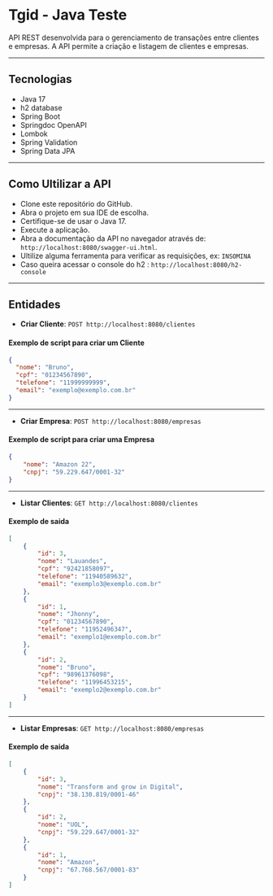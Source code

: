 # Tgid - Java Teste

API REST desenvolvida para o gerenciamento de transações entre clientes e empresas. A API permite a criação e listagem de clientes e empresas.
****

## Tecnologias

- Java 17
- h2 database
- Spring Boot
- Springdoc OpenAPI
- Lombok
- Spring Validation
- Spring Data JPA
****

## Como Ultilizar a API

- Clone este repositório do GitHub.
- Abra o projeto em sua IDE de escolha.
- Certifique-se de usar o Java 17.
- Execute a aplicação.
- Abra a documentação da API no navegador através de: `http://localhost:8080/swagger-ui.html`.
- Ultilize alguma ferramenta para verificar as requisições, ex: `INSOMINA`
- Caso queira acessar o console do h2 : `http://localhost:8080/h2-console`
****

## Entidades

- **Criar Cliente**: `POST http://localhost:8080/clientes`

#### Exemplo de script para criar um Cliente 

```json
{
  "nome": "Bruno",
  "cpf": "01234567890",
  "telefone": "11999999999",
  "email": "exemplo@exemplo.com.br"
}
```
****

- **Criar Empresa**: `POST http://localhost:8080/empresas`

#### Exemplo de script para criar uma Empresa

```json
{
    "nome": "Amazon 22",
    "cnpj": "59.229.647/0001-32"
}
```
****

- **Listar Clientes**: `GET http://localhost:8080/clientes`
#### Exemplo de saida

```json
[
    {
        "id": 3,
        "nome": "Lauandes",
        "cpf": "92421858097",
        "telefone": "11940589632",
        "email": "exemplo3@exemplo.com.br"
    },
    {
        "id": 1,
        "nome": "Jhonny",
        "cpf": "01234567890",
        "telefone": "11952496347",
        "email": "exemplo1@exemplo.com.br"
    },
    {
        "id": 2,
        "nome": "Bruno",
        "cpf": "98961376098",
        "telefone": "11996453215",
        "email": "exemplo2@exemplo.com.br"
    }
]
```

****

- **Listar Empresas**: `GET http://localhost:8080/empresas`
#### Exemplo de saida

```json
[
    {
        "id": 3,
        "nome": "Transform and grow in Digital",
        "cnpj": "38.130.819/0001-46"
    },
    {
        "id": 2,
        "nome": "UOL",
        "cnpj": "59.229.647/0001-32"
    },
    {
        "id": 1,
        "nome": "Amazon",
        "cnpj": "67.768.567/0001-83"
    }
]
```